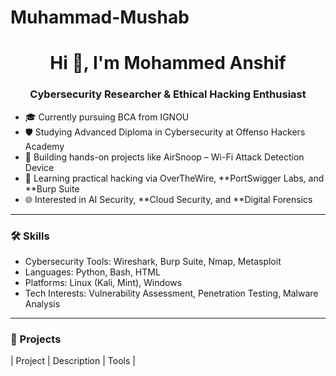 # Muhammad-Mushab
<h1 align="center">Hi 👋, I'm Mohammed Anshif </h1>
<h3 align="center">Cybersecurity Researcher & Ethical Hacking Enthusiast</h3>

- 🎓 Currently pursuing BCA from IGNOU  
- 🛡 Studying Advanced Diploma in Cybersecurity at Offenso Hackers Academy  
- 🧪 Building hands-on projects like AirSnoop – Wi-Fi Attack Detection Device  
- 🔐 Learning practical hacking via OverTheWire, **PortSwigger Labs, and **Burp Suite
- 🌐 Interested in AI Security, **Cloud Security, and **Digital Forensics

---

### 🛠 Skills

- Cybersecurity Tools: Wireshark, Burp Suite, Nmap, Metasploit  
- Languages: Python, Bash, HTML  
- Platforms: Linux (Kali, Mint), Windows  
- Tech Interests: Vulnerability Assessment, Penetration Testing, Malware Analysis

---

### 🧪 Projects

| Project | Description | Tools |
